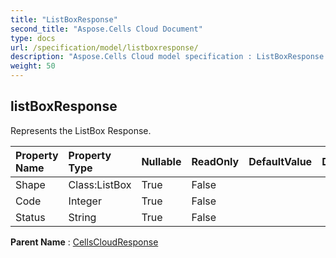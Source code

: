 ```yaml
---
title: "ListBoxResponse"
second_title: "Aspose.Cells Cloud Document"
type: docs
url: /specification/model/listboxresponse/
description: "Aspose.Cells Cloud model specification : ListBoxResponse. Effortlessly handle Excel and other spreadsheet documents with features like opening, generating, editing, splitting, merging, comparing, and converting."
weight: 50
---
```


## **listBoxResponse**

Represents the ListBox Response. 

| Property Name | Property Type | Nullable |  ReadOnly | DefaultValue | Description | 
| :- | :- | :- |:- |  :- | :- |
| Shape | Class:ListBox | True |  False |  |  |  
| Code | Integer | True |  False |  |  |  
| Status | String | True |  False |  |  |  

**Parent Name** : [CellsCloudResponse](cellscloudresponse)

